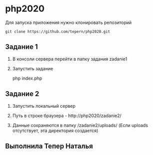 # php2020

Для запуска приложения нужно клонировать репозиторий

    git clone https://github.com/tepern/php2020.git


## Задание 1

  1. В консоли сервера перейти в папку задания zadanie1

  2. Запустить задание

     php index.php  

## Задание 2

  1. Запустить локальный сервер

  2. Путь в строке браузера - http://php2020/zadanie2/

  3. Данные сохраняются в папку /zadanie2/uploads/ (Если uploads отсутствует, эта директория создается)

## Выполнила Тепер Наталья